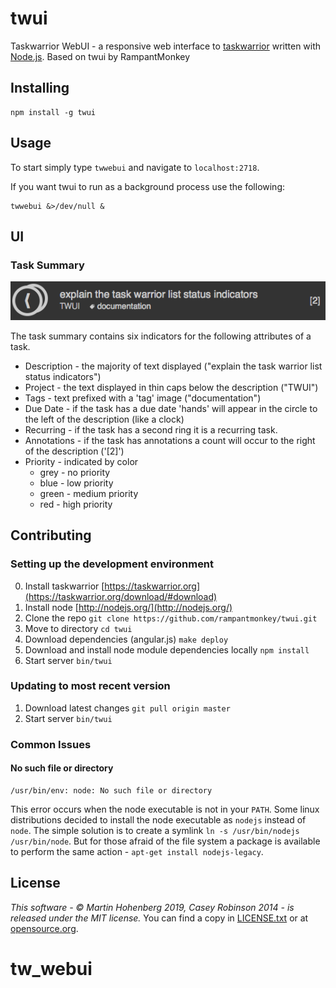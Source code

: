 # twui

Taskwarrior WebUI - a responsive web interface to [taskwarrior](http://taskwarrior.org/) written with [Node.js](http://nodejs.org/).
Based on twui by RampantMonkey

## Installing

    npm install -g twui

## Usage

To start simply type `twwebui` and navigate to `localhost:2718`.

If you want twui to run as a background process use the following:

    twwebui &>/dev/null &

## UI

### Task Summary
![task summary ui](doc/images/task-summary-overview.png)

The task summary contains six indicators for the following attributes of a task.

- Description - the majority of text displayed ("explain the task warrior list status indicators")
- Project - the text displayed in thin caps below the description ("TWUI")
- Tags - text prefixed with a 'tag' image ("documentation")
- Due Date - if the task has a due date 'hands' will appear in the circle to the left of the description (like a clock)
- Recurring - if the task has a second ring it is a recurring task.
- Annotations - if the task has annotations a count will occur to the right of the description ('[2]')
- Priority - indicated by color
    + grey - no priority
    + blue - low priority
    + green - medium priority
    + red - high priority

## Contributing

### Setting up the development environment

0. Install taskwarrior [https://taskwarrior.org](https://taskwarrior.org/download/#download)
1. Install node [http://nodejs.org/](http://nodejs.org/)
2. Clone the repo `git clone https://github.com/rampantmonkey/twui.git`
3. Move to directory `cd twui`
4. Download dependencies (angular.js) `make deploy`
5. Download and install node module dependencies locally `npm install`
6. Start server `bin/twui`

### Updating to most recent version

1. Download latest changes `git pull origin master`
2. Start server `bin/twui`

### Common Issues

#### No such file or directory

    /usr/bin/env: node: No such file or directory

This error occurs when the node executable is not in your `PATH`.
Some linux distributions decided to install the node executable as `nodejs` instead of `node`.
The simple solution is to create a symlink `ln -s /usr/bin/nodejs  /usr/bin/node`.
But for those afraid of the file system a package is available to perform the same action - `apt-get install nodejs-legacy`.

## License
_This software - &copy; Martin Hohenberg 2019, Casey Robinson 2014 - is released under the MIT license._
You can find a copy in [LICENSE.txt](LICENSE.txt) or at [opensource.org](http://opensource.org/licenses/MIT).
# tw_webui
